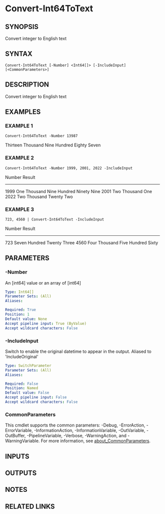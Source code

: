 ﻿---
external help file: PoshFunctions-help.xml
Module Name: poshfunctions
online version:
schema: 2.0.0
---

# Convert-Int64ToText

## SYNOPSIS
Convert integer to English text

## SYNTAX

```
Convert-Int64ToText [-Number] <Int64[]> [-IncludeInput] [<CommonParameters>]
```

## DESCRIPTION
Convert integer to English text

## EXAMPLES

### EXAMPLE 1
```
Convert-Int64ToText -Number 13987
```

Thirteen Thousand Nine Hundred Eighty Seven

### EXAMPLE 2
```
Convert-Int64ToText -Number 1999, 2001, 2022 -IncludeInput
```

Number Result
------ ------
  1999 One Thousand Nine Hundred Ninety Nine
  2001 Two Thousand One
  2022 Two Thousand Twenty Two

### EXAMPLE 3
```
723, 4560 | Convert-Int64ToText -IncludeInput
```

Number Result
------ ------
   723 Seven Hundred Twenty Three
  4560 Four Thousand Five Hundred Sixty

## PARAMETERS

### -Number
An \[int64\] value or an array of \[int64\]

```yaml
Type: Int64[]
Parameter Sets: (All)
Aliases:

Required: True
Position: 1
Default value: None
Accept pipeline input: True (ByValue)
Accept wildcard characters: False
```

### -IncludeInput
Switch to enable the original datetime to appear in the output.
Aliased to 'IncludeOriginal'

```yaml
Type: SwitchParameter
Parameter Sets: (All)
Aliases:

Required: False
Position: Named
Default value: False
Accept pipeline input: False
Accept wildcard characters: False
```

### CommonParameters
This cmdlet supports the common parameters: -Debug, -ErrorAction, -ErrorVariable, -InformationAction, -InformationVariable, -OutVariable, -OutBuffer, -PipelineVariable, -Verbose, -WarningAction, and -WarningVariable. For more information, see [about_CommonParameters](http://go.microsoft.com/fwlink/?LinkID=113216).

## INPUTS

## OUTPUTS

## NOTES

## RELATED LINKS

